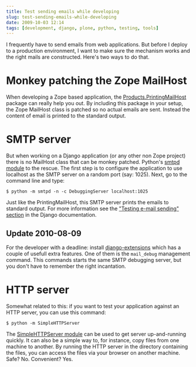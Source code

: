 ```yaml
---
title: Test sending emails while developing
slug: test-sending-emails-while-developing
date: 2009-10-03 12:14
tags: [development, django, plone, python, testing, tools]
---
```


I frequently have to send emails from web applications. But before I
deploy to a production environment, I want to make sure the mechanism
works and the right mails are constructed. Here's two ways to do that.

# Monkey patching the Zope MailHost

When developing a Zope based application, the
[Products.PrintingMailHost](http://pypi.python.org/pypi/Products.PrintingMailHost)
package can really help you out. By including this package in your
setup, the Zope MailHost class is patched so no actual emails are
sent. Instead the content of email is printed to the standard output.

# SMTP server

But when working on a Django application (or any other non Zope
project) there is no MailHost class that can be monkey
patched. Python's
[smtpd module](http://docs.python.org/library/smtpd.html) to the
rescue. The first step is to configure the application to use
localhost as the SMTP server on a random port (say: 1025). Next, go to
the command line and type:

    $ python -m smtpd -n -c DebuggingServer localhost:1025

Just like the PrintingMailHost, this SMTP server prints the emails to
standard output. For more information see the
["Testing e-mail sending" section](http://docs.djangoproject.com/en/dev//topics/email/#testing-e-mail-sending)
in the Django documentation.

## Update 2010-08-09

For the developer with a deadline: install
[django-extensions](http://pypi.python.org/pypi/django-extensions/0.5)
which has a couple of usefull extra features. One of them is the
`mail_debug` management command. This commands starts the same SMTP
debugging server, but you don't have to remember the right
incantation.

# HTTP server

Somewhat related to this: if you want to test your application against
an HTTP server, you can use this command:

    $ python -m SimpleHTTPServer

The
[SimpleHTTPServer module](http://docs.python.org/library/simplehttpserver.html)
can be used to get server up-and-running quickly. It can also be a
simple way to, for instance, copy files from one machine to
another. By running the HTTP server in the directory containing the
files, you can access the files via your browser on another
machine. Safe? No. Convenient? Yes.
